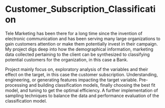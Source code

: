# Customer_Subscription_Classification

Tele Marketing has been there for a long time since the invention of electronic communication and has been serving many large organizations to gain customers attention or make them potentially invest in their campaign. My project digs deep into how the demographical information, marketing data collected pertaining to the client can be synthesized to classifying potential customers for the organization, in this case a Bank. 

Project mainly focus on, exploratory analysis of the variables and their effect on the target, in this case the customer subscription. Understanding, engineering, or generating features impacting the target variable. Pre-processing and building classification models, finally choosing the best fit model, and tuning to get the optimal efficiency. A further implementation of sampling techniques to balance the data and performance evaluation of the classification model. 
